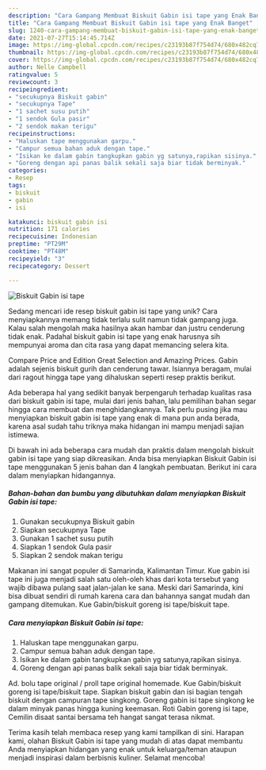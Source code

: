 ```yaml
---
description: "Cara Gampang Membuat Biskuit Gabin isi tape yang Enak Banget"
title: "Cara Gampang Membuat Biskuit Gabin isi tape yang Enak Banget"
slug: 1240-cara-gampang-membuat-biskuit-gabin-isi-tape-yang-enak-banget
date: 2021-07-27T15:14:45.714Z
image: https://img-global.cpcdn.com/recipes/c23193b87f754d74/680x482cq70/biskuit-gabin-isi-tape-foto-resep-utama.jpg
thumbnail: https://img-global.cpcdn.com/recipes/c23193b87f754d74/680x482cq70/biskuit-gabin-isi-tape-foto-resep-utama.jpg
cover: https://img-global.cpcdn.com/recipes/c23193b87f754d74/680x482cq70/biskuit-gabin-isi-tape-foto-resep-utama.jpg
author: Nelle Campbell
ratingvalue: 5
reviewcount: 3
recipeingredient:
- "secukupnya Biskuit gabin"
- "secukupnya Tape"
- "1 sachet susu putih"
- "1 sendok Gula pasir"
- "2 sendok makan terigu"
recipeinstructions:
- "Haluskan tape menggunakan garpu."
- "Campur semua bahan aduk dengan tape."
- "Isikan ke dalam gabin tangkupkan gabin yg satunya,rapikan sisinya."
- "Goreng dengan api panas balik sekali saja biar tidak berminyak."
categories:
- Resep
tags:
- biskuit
- gabin
- isi

katakunci: biskuit gabin isi 
nutrition: 171 calories
recipecuisine: Indonesian
preptime: "PT29M"
cooktime: "PT48M"
recipeyield: "3"
recipecategory: Dessert

---
```



![Biskuit Gabin isi tape](https://img-global.cpcdn.com/recipes/c23193b87f754d74/680x482cq70/biskuit-gabin-isi-tape-foto-resep-utama.jpg)

Sedang mencari ide resep biskuit gabin isi tape yang unik? Cara menyiapkannya memang tidak terlalu sulit namun tidak gampang juga. Kalau salah mengolah maka hasilnya akan hambar dan justru cenderung tidak enak. Padahal biskuit gabin isi tape yang enak harusnya sih mempunyai aroma dan cita rasa yang dapat memancing selera kita.

Compare Price and Edition Great Selection and Amazing Prices. Gabin adalah sejenis biskuit gurih dan cenderung tawar. Isiannya beragam, mulai dari ragout hingga tape yang dihaluskan seperti resep praktis berikut.

Ada beberapa hal yang sedikit banyak berpengaruh terhadap kualitas rasa dari biskuit gabin isi tape, mulai dari jenis bahan, lalu pemilihan bahan segar hingga cara membuat dan menghidangkannya. Tak perlu pusing jika mau menyiapkan biskuit gabin isi tape yang enak di mana pun anda berada, karena asal sudah tahu triknya maka hidangan ini mampu menjadi sajian istimewa.


Di bawah ini ada beberapa cara mudah dan praktis dalam mengolah biskuit gabin isi tape yang siap dikreasikan. Anda bisa menyiapkan Biskuit Gabin isi tape menggunakan 5 jenis bahan dan 4 langkah pembuatan. Berikut ini cara dalam menyiapkan hidangannya.

<!--inarticleads1-->

##### Bahan-bahan dan bumbu yang dibutuhkan dalam menyiapkan Biskuit Gabin isi tape:

1. Gunakan secukupnya Biskuit gabin
1. Siapkan secukupnya Tape
1. Gunakan 1 sachet susu putih
1. Siapkan 1 sendok Gula pasir
1. Siapkan 2 sendok makan terigu


Makanan ini sangat populer di Samarinda, Kalimantan Timur. Kue gabin isi tape ini juga menjadi salah satu oleh-oleh khas dari kota tersebut yang wajib dibawa pulang saat jalan-jalan ke sana. Meski dari Samarinda, kini bisa dibuat sendiri di rumah karena cara dan bahannya sangat mudah dan gampang ditemukan. Kue Gabin/biskuit goreng isi tape/biskuit tape. 

<!--inarticleads2-->

##### Cara menyiapkan Biskuit Gabin isi tape:

1. Haluskan tape menggunakan garpu.
1. Campur semua bahan aduk dengan tape.
1. Isikan ke dalam gabin tangkupkan gabin yg satunya,rapikan sisinya.
1. Goreng dengan api panas balik sekali saja biar tidak berminyak.


Ad. bolu tape original / proll tape original homemade. Kue Gabin/biskuit goreng isi tape/biskuit tape. Siapkan biskuit gabin dan isi bagian tengah biskuit dengan campuran tape singkong. Goreng gabin isi tape singkong ke dalam minyak panas hingga kuning keemasan. Roti Gabin goreng isi tape, Cemilin disaat santai bersama teh hangat sangat terasa nikmat. 

Terima kasih telah membaca resep yang kami tampilkan di sini. Harapan kami, olahan Biskuit Gabin isi tape yang mudah di atas dapat membantu Anda menyiapkan hidangan yang enak untuk keluarga/teman ataupun menjadi inspirasi dalam berbisnis kuliner. Selamat mencoba!
